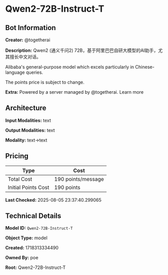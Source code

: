 # Qwen2-72B-Instruct-T

## Bot Information

**Creator:** @togetherai

**Description:** Qwen2 (通义千问2) 72B，基于阿里巴巴自研大模型的AI助手，尤其擅长中文对话。

Alibaba's general-purpose model which excels particularly in Chinese-language queries.

The points price is subject to change.

**Extra:** Powered by a server managed by @togetherai. Learn more


## Architecture

**Input Modalities:** text

**Output Modalities:** text

**Modality:** text->text


## Pricing

| Type | Cost |
|------|------|
| Total Cost | 190 points/message |
| Initial Points Cost | 190 points |

**Last Checked:** 2025-08-05 23:37:40.299065


## Technical Details

**Model ID:** `Qwen2-72B-Instruct-T`

**Object Type:** model

**Created:** 1718313334490

**Owned By:** poe

**Root:** Qwen2-72B-Instruct-T
